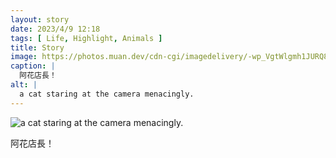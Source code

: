 ```yaml
---
layout: story
date: 2023/4/9 12:18
tags: [ Life, Highlight, Animals ]
title: Story
image: https://photos.muan.dev/cdn-cgi/imagedelivery/-wp_VgtWlgmh1JURQ8t1mg/71f2f61a-b66b-4d73-7298-06e64b3e0600/public
caption: |
  阿花店長！
alt: |
  a cat staring at the camera menacingly.
---
```


![a cat staring at the camera menacingly.](https://photos.muan.dev/cdn-cgi/imagedelivery/-wp_VgtWlgmh1JURQ8t1mg/71f2f61a-b66b-4d73-7298-06e64b3e0600/public)

阿花店長！
